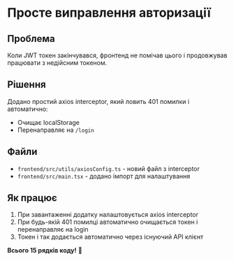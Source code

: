 # Просте виправлення авторизації

## Проблема
Коли JWT токен закінчувався, фронтенд не помічав цього і продовжував працювати з недійсним токеном.

## Рішення
Додано простий axios interceptor, який ловить 401 помилки і автоматично:
- Очищає localStorage
- Перенаправляє на `/login`

## Файли
- `frontend/src/utils/axiosConfig.ts` - новий файл з interceptor
- `frontend/src/main.tsx` - додано імпорт для налаштування

## Як працює
1. При завантаженні додатку налаштовується axios interceptor
2. При будь-якій 401 помилці автоматично очищається токен і перенаправляє на login
3. Токен і так додається автоматично через існуючий API клієнт

**Всього 15 рядків коду!** 🎉